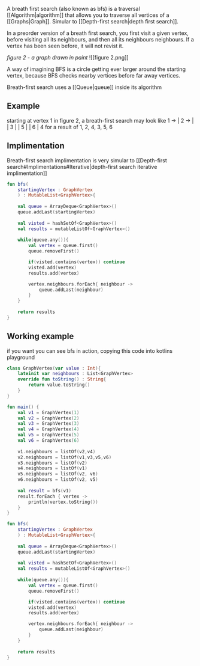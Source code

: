A breath first search (also known as bfs) is a traversal [[Algorithm|algorithm]] that allows you to traverse all vertices of a [[Graphs|Graph]]. Simular to [[Depth-first search|depth first search]].

In a preorder version of a breath first search, you first visit a given vertex, before visiting all its neighbours, and then all its neighbours neighbours. If a vertex has been seen before, it will not revist it.

*figure 2 - a graph drawn in paint*
![[figure 2.png]]

A way of imagining BFS is a circle getting ever larger around the starting vertex, because BFS checks nearby vertices before far away vertices.

Breath-first search uses a [[Queue|queue]] inside its algorithm

## Example
starting at vertex 1 in figure 2, a breath-first search may look like
1 -> 
|  2 -> 
|   |  3
|   |  5
|   |  6
|  4 
for a result of 1, 2, 4, 3, 5, 6

## Implimentation
Breath-first search implimentation is very simular to [[Depth-first search#Implimentations#Iterative|depth-first search iterative implimentation]] 

```kt
fun bfs(
	startingVertex : GraphVertex
	) : MutableList<GraphVertex>{
	
	val queue = ArrayDeque<GraphVertex>()
	queue.addLast(startingVertex)
	
	val visted = hashSetOf<GraphVertex>()
	val results = mutableListOf<GraphVertex>()
	
	while(queue.any()){
		val vertex = queue.first()
		queue.removeFirst()

		if(visted.contains(vertex)) continue
		visted.add(vertex)
		results.add(vertex)

		vertex.neighbours.forEach{ neighbour -> 
			queue.addLast(neighbour)
		}
	}
	
    return results
}
```

## Working example
if you want you can see bfs in action, copying this code into kotlins playground
```kt
class GraphVertex(var value : Int){
	lateinit var neighbours : List<GraphVertex>
    override fun toString() : String{
        return value.toString()
    }
}

fun main() {  
    val v1 = GraphVertex(1)
    val v2 = GraphVertex(2)
    val v3 = GraphVertex(3)
    val v4 = GraphVertex(4)
    val v5 = GraphVertex(5)
    val v6 = GraphVertex(6)
    
    v1.neighbours = listOf(v2,v4)
    v2.neighbours = listOf(v1,v3,v5,v6)
    v3.neighbours = listOf(v2)
    v4.neighbours = listOf(v1)
    v5.neighbours = listOf(v2, v6)
    v6.neighbours = listOf(v2, v5)
    
    val result = bfs(v1)
    result.forEach { vertex ->
        println(vertex.toString())
    }
}

fun bfs(
	startingVertex : GraphVertex
	) : MutableList<GraphVertex>{
	
	val queue = ArrayDeque<GraphVertex>()
	queue.addLast(startingVertex)
	
	val visted = hashSetOf<GraphVertex>()
	val results = mutableListOf<GraphVertex>()
	
	while(queue.any()){
		val vertex = queue.first()
		queue.removeFirst()

		if(visted.contains(vertex)) continue
		visted.add(vertex)
		results.add(vertex)

		vertex.neighbours.forEach{ neighbour -> 
			queue.addLast(neighbour)
		}
	}
	
    return results
}
```

